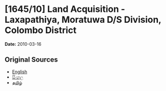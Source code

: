 # [1645/10] Land Acquisition - Laxapathiya, Moratuwa D/S Division, Colombo District

**Date:** 2010-03-16

## Original Sources

- [English](https://documents.gov.lk/view/extra-gazettes/2010/3/1645-10_E.pdf)
- [සිංහල](https://documents.gov.lk/view/extra-gazettes/2010/3/1645-10_S.pdf)
- [தமிழ்](https://documents.gov.lk/view/extra-gazettes/2010/3/1645-10_T.pdf)

